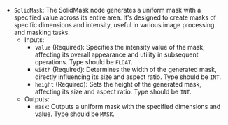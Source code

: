 - `SolidMask`: The SolidMask node generates a uniform mask with a specified value across its entire area. It's designed to create masks of specific dimensions and intensity, useful in various image processing and masking tasks.
    - Inputs:
        - `value` (Required): Specifies the intensity value of the mask, affecting its overall appearance and utility in subsequent operations. Type should be `FLOAT`.
        - `width` (Required): Determines the width of the generated mask, directly influencing its size and aspect ratio. Type should be `INT`.
        - `height` (Required): Sets the height of the generated mask, affecting its size and aspect ratio. Type should be `INT`.
    - Outputs:
        - `mask`: Outputs a uniform mask with the specified dimensions and value. Type should be `MASK`.
